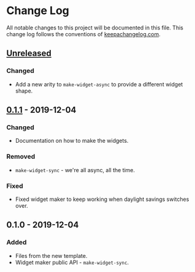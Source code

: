 # Change Log
All notable changes to this project will be documented in this file. This change log follows the conventions of [keepachangelog.com](http://keepachangelog.com/).

## [Unreleased]
### Changed
- Add a new arity to `make-widget-async` to provide a different widget shape.

## [0.1.1] - 2019-12-04
### Changed
- Documentation on how to make the widgets.

### Removed
- `make-widget-sync` - we're all async, all the time.

### Fixed
- Fixed widget maker to keep working when daylight savings switches over.

## 0.1.0 - 2019-12-04
### Added
- Files from the new template.
- Widget maker public API - `make-widget-sync`.

[Unreleased]: https://github.com/your-name/v2019/compare/0.1.1...HEAD
[0.1.1]: https://github.com/your-name/v2019/compare/0.1.0...0.1.1
